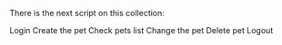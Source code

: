 There is the next script on this collection:

Login
Create the pet
Check pets list
Change the pet
Delete pet
Logout
